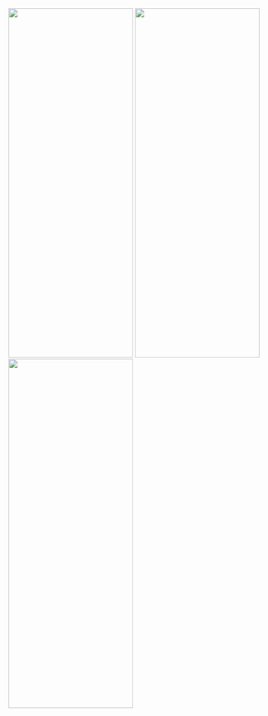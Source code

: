 
<img src="https://user-images.githubusercontent.com/59921382/190693418-c99c0031-5992-4dc3-9080-365b3a8c6136.jpg" width="250" height="700">
<img src="https://user-images.githubusercontent.com/59921382/190693954-2c26516e-b2ed-407f-be36-60ee93b22dfc.jpg" width="250" height="700">
<img src="https://user-images.githubusercontent.com/59921382/190694034-3bc880aa-df7b-4216-846d-7e5f910cc9ab.jpg" width="250" height="700">

